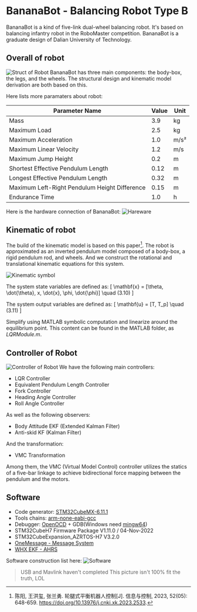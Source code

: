 # BananaBot - Balancing Robot Type B
BananaBot is a kind of five-link dual-wheel balancing robot. It's based on balancing infantry robot in the RoboMaster competition.
BananaBot is a graduate design of Dalian University of Technology.

## Overall of robot
![Struct of Robot](./Docs/Struct_of_robot.svg)
BananaBot has three main components: the body-box, the legs, and the wheels. The structural design and kinematic model derivation are both based on this.

Here lists more paramaters about robot:

| Parameter Name                  | Value | Unit  |
|---------------------------------|-------|-------|
| Mass                            | 3.9   | kg    |
| Maximum Load                    | 2.5   | kg    |
| Maximum Acceleration            | 1.0   | m/s²  |
| Maximum Linear Velocity         | 1.2   | m/s   |
| Maximum Jump Height             | 0.2   | m     |
| Shortest Effective Pendulum Length | 0.12  | m     |
| Longest Effective Pendulum Length  | 0.32  | m     |
| Maximum Left-Right Pendulum Height Difference | 0.15  | m     |
| Endurance Time                  | 1.0   | h     |

Here is the hardware connection of BananaBot:
![Hareware](./Docs/Control_Hardware.svg)

##  Kinematic of robot
The build of the kinematic model is based on this paper[^1]. The robot is approximated as an inverted pendulum model composed of a body-box, a rigid pendulum rod, and wheels. And we construct the rotational and translational kinematic equations for this system.

![Kinematic symbol](./Docs/Kinematic%20symbol.svg)

The system state variables are defined as:
\[
\mathbf{x} = [\theta, \dot{\theta}, x, \dot{x}, \phi, \dot{\phi}] \quad (3.10)
\]

The system output variables are defined as:
\[
\mathbf{u} = [T, T_p] \quad (3.11)
\]

Simplify using MATLAB symbolic computation and linearize around the equilibrium point. This content can be found in the MATLAB folder, as _LQRModule.m_.

## Controller of Robot
![Controller of Robot](./Docs/Controller.svg)
We have the following main controllers:

- LQR Controller
- Equivalent Pendulum Length Controller
- Fork Controller
- Heading Angle Controller
- Roll Angle Controller

As well as the following observers:

- Body Attitude EKF (Extended Kalman Filter)
- Anti-skid KF (Kalman Filter)

And the transformation:

- VMC Transformation

Among them, the VMC (Virtual Model Control) controller utilizes the statics of a five-bar linkage to achieve bidirectional force mapping between the pendulum and the motors.


## Software
- Code generator: [STM32CubeMX-6.11.1](https://www.st.com/zh/development-tools/stm32cubemx.html)
- Tools chains: [arm-none-eabi-gcc](https://developer.arm.com/downloads/-/arm-gnu-toolchain-downloads)
- Debugger: [OpenOCD](https://github.com/xpack-dev-tools/openocd-xpack/releases) + GDB(Windows need [mingw64](https://github.com/skeeto/w64devkit/releases))
- STM32CubeH7 Firmware Package V1.11.0 / 04-Nov-2022
- STM32CubeExpansion_AZRTOS-H7 V3.2.0
- [OneMessage - Message System](Module/OneMessage/README.md)
- [WHX EKF - AHRS](https://github.com/WangHongxi2001/RoboMaster-C-Board-INS-Example)
  
Software construction list here:
![Software](./Docs/Software.svg)
> USB and Mavlink haven't completed
> This picture isn't 100% fit the truth, LOL

[^1]: 陈阳, 王洪玺, 张兰勇. 轮腿式平衡机器人控制[J]. 信息与控制, 2023, 52(05): 648-659. https://doi.org/10.13976/j.cnki.xk.2023.2533.

